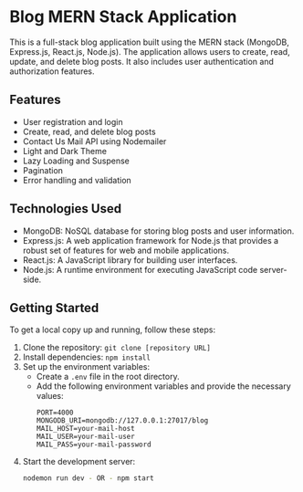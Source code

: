 # Blog MERN Stack Application

This is a full-stack blog application built using the MERN stack (MongoDB, Express.js, React.js, Node.js). The application allows users to create, read, update, and delete blog posts. It also includes user authentication and authorization features.

## Features

- User registration and login
- Create, read, and delete blog posts
- Contact Us Mail API using Nodemailer
- Light and Dark Theme
- Lazy Loading and Suspense
- Pagination
- Error handling and validation

## Technologies Used

- MongoDB: NoSQL database for storing blog posts and user information.
- Express.js: A web application framework for Node.js that provides a robust set of features for web and mobile applications.
- React.js: A JavaScript library for building user interfaces.
- Node.js: A runtime environment for executing JavaScript code server-side.

## Getting Started

To get a local copy up and running, follow these steps:

1. Clone the repository: `git clone [repository URL]`
2. Install dependencies: `npm install`
3. Set up the environment variables:
   - Create a `.env` file in the root directory.
   - Add the following environment variables and provide the necessary values:
     ```env
     PORT=4000
     MONGODB_URI=mongodb://127.0.0.1:27017/blog
     MAIL_HOST=your-mail-host
     MAIL_USER=your-mail-user
     MAIL_PASS=your-mail-password
     ```
4. Start the development server:
   ```sh
   nodemon run dev - OR - npm start
   ```
